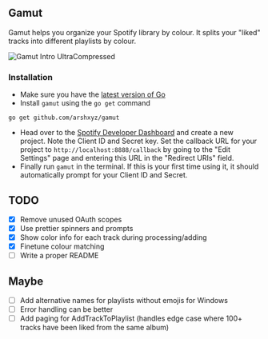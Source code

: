 ## Gamut
Gamut helps you organize your Spotify library by colour.
It splits your "liked" tracks into different playlists by colour.

![Gamut Intro UltraCompressed](https://user-images.githubusercontent.com/23417273/210441169-90ce5492-c7f8-401c-87b9-c1d963335a79.gif)

### Installation
- Make sure you have the [latest version of Go](https://go.dev/dl/)
- Install `gamut` using the `go get` command
```console
go get github.com/arshxyz/gamut
```
- Head over to the [Spotify Developer Dashboard](https://developer.spotify.com/dashboard/) and create a new project. Note the Client ID and Secret key. Set the callback URL for your project to `http://localhost:8888/callback` by going to the "Edit Settings" page and entering this URL in the "Redirect URIs" field.
- Finally run `gamut` in the terminal. If this is your first time using it, it should automatically prompt for your Client ID and Secret.

## TODO
- [x] Remove unused OAuth scopes
- [x] Use prettier spinners and prompts
- [x] Show color info for each track during processing/adding
- [x] Finetune colour matching
- [ ] Write a proper README

## Maybe
- [ ] Add alternative names for playlists without emojis for Windows
- [ ] Error handling can be better
- [ ] Add paging for AddTrackToPlaylist (handles edge case where 100+ tracks have been liked from the same album)
